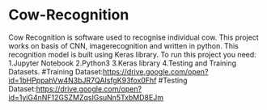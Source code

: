 # Cow-Recognition
Cow Recognition is software used to recognise individual cow.
This project works on basis of CNN, imagerecognition and written in python.
This recognition model is built using  Keras library.
To run this project you need:
1.Jupyter Notebook
2.Python3
3.Keras library
4.Testing and Training Datasets.
#Training Dataset:https://drive.google.com/open?id=1bHPppahVw4N3bJR7QAIsfgK93fox0Fhf
#Testing Dataset:https://drive.google.com/open?id=1yiG4nNF12GSZMZqsIGsuNn5TxbMD8EJm
